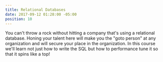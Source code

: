 ```yaml
---
title: Relational Databases
date: 2017-09-12 01:28:00 -05:00
position: 10
---
```


You can't throw a rock without hitting a company that's using a relational database. Honing your talent here will make you the "goto person" at any organization and will secure your place in the organization. In this course we'll learn not just how to write the SQL but how to performance tune it so that it spins like a top!